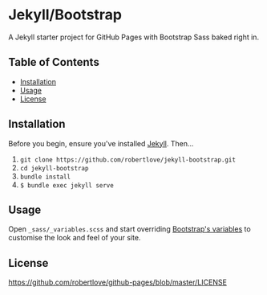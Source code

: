 # Jekyll/Bootstrap

A Jekyll starter project for GitHub Pages with Bootstrap Sass baked right in.

## Table of Contents

- [Installation](#installation)
- [Usage](#usage)
- [License](#license)

## Installation

Before you begin, ensure you've installed [Jekyll](https://jekyllrb.com/). Then...

1. `git clone https://github.com/robertlove/jekyll-bootstrap.git`
1. `cd jekyll-bootstrap`
1. `bundle install`
1. `$ bundle exec jekyll serve`

## Usage

Open `_sass/_variables.scss` and start overriding [Bootstrap's variables](https://github.com/twbs/bootstrap/blob/v4-dev/scss/_variables.scss) to customise the look and feel of your site.

## License

https://github.com/robertlove/github-pages/blob/master/LICENSE
